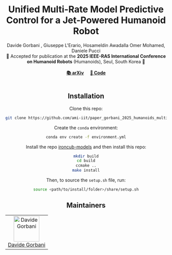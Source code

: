 <h1 align="center">
Unified Multi-Rate Model Predictive Control for a Jet-Powered Humanoid Robot
</h1>

<div align="center">
Davide Gorbani , Giuseppe L'Erario, Hosameldin Awadalla Omer Mohamed, Daniele Pucci
<br>

<div align="center">
📅 Accepted for publication at the <b>2025 IEEE-RAS International Conference on Humanoid Robots</b> (Humanoids), Seul, South Korea 🤖
</div>
<br>

<div align="center">
   <a href="https://arxiv.org/abs/2505.16478"><b>📚 arXiv</b></a> &nbsp;&nbsp;&nbsp;
    <a href="#Installation"><b>🔧 Code</b></a>
</div>
<br>

## Installation

Clone this repo:
```sh
git clone https://github.com/ami-iit/paper_gorbani_2025_humanoids_multi-rate-mpc-ironcub
```

Create the `conda` environment:
```sh
conda env create -f environment.yml
```

Install the repo [ironcub-models](https://github.com/ami-iit/ironcub-models) and then install this repo:
```sh
mkdir build
cd build
ccmake ..
make install
```

Then, to source the `setup.sh` file, run:
```sh
source <path/to/install/folder>/share/setup.sh
```


## Maintainers

<table>
  <tr>
    <td align="center">
      <a href="https://github.com/davidegorbani">
        <img src="https://github.com/davidegorbani.png" width="80" alt="Davide Gorbani"><br>
        Davide Gorbani
      </a>
    </td>
  </tr>
</table>


